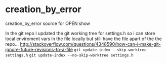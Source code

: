 # creation_by_error
creation_by_error source for OPEN show

In the git repo I updated the git working tree for settings.h so i can store local enviroment vars in the file locally but still have the file apart of the the repo...
http://stackoverflow.com/questions/4348590/how-can-i-make-git-ignore-future-revisions-to-a-file
`git update-index --skip-worktree settings.h`
`git update-index --no-skip-worktree settings.h`


